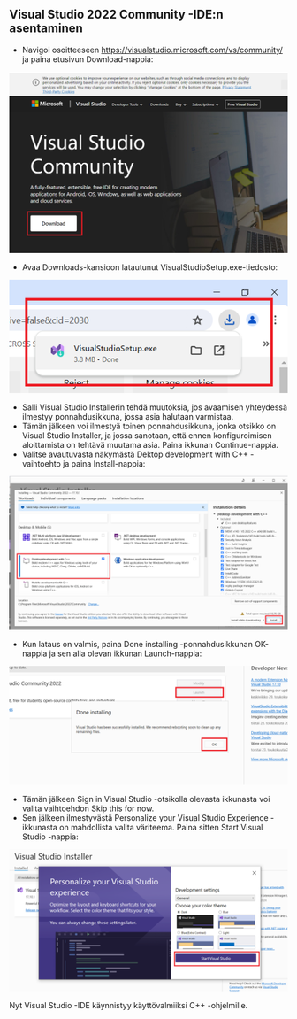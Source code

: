 ## Visual Studio 2022 Community -IDE:n asentaminen

- Navigoi osoitteeseen https://visualstudio.microsoft.com/vs/community/ ja paina etusivun Download-nappia:

![alt text](vs-ohjekuva-1.png)

- Avaa Downloads-kansioon latautunut VisualStudioSetup.exe-tiedosto:

![alt text](vs-ohjekuva-2.png)

- Salli Visual Studio Installerin tehdä muutoksia, jos avaamisen yhteydessä ilmestyy ponnahdusikkuna, jossa asia halutaan varmistaa.
- Tämän jälkeen voi ilmestyä toinen ponnahdusikkuna, jonka otsikko on Visual Studio Installer, ja jossa sanotaan, että ennen konfiguroimisen aloittamista on tehtävä muutama asia. Paina ikkunan Continue-nappia.
- Valitse avautuvasta näkymästä Dektop development with C++ -vaihtoehto ja paina Install-nappia:

![alt text](vs-ohjekuva-3.png)

- Kun lataus on valmis, paina Done installing -ponnahdusikkunan OK-nappia ja sen alla olevan ikkunan Launch-nappia:

![alt text](vs-ohjekuva-4.png)

- Tämän jälkeen Sign in Visual Studio -otsikolla olevasta ikkunasta voi valita vaihtoehdon Skip this for now.
- Sen jälkeen ilmestyvästä Personalize your Visual Studio Experience -ikkunasta on mahdollista valita väriteema. Paina sitten Start Visual Studio -nappia:

![alt text](vs-ohjekuva-5.png)

Nyt Visual Studio -IDE käynnistyy käyttövalmiiksi C++ -ohjelmille.